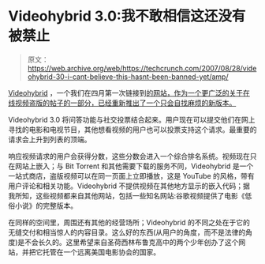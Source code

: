 # Videohybrid 3.0:我不敢相信这还没有被禁止

> 原文：<https://web.archive.org/web/https://techcrunch.com/2007/08/28/videohybrid-30-i-cant-believe-this-hasnt-been-banned-yet/amp/>

[](https://web.archive.org/web/20191108172552/http://www.crunchbase.com/company/videohybrid)[Videohybrid](https://web.archive.org/web/20191108172552/http://www.crunchbase.com/company/videohybrid) ，一个我们在四月第一次链接到[的网站，作为一个更广泛的关于在线视频盗版的帖子的一部分，已经重新推出了一个只会自找麻烦的新版本。](https://web.archive.org/web/20191108172552/http://www.beta.techcrunch.com/2007/04/04/forget-youtube-go-to-these-sites-if-you-want-hard-core-copyright-infringing-content/)

Videohybrid 3.0 将问答功能与社交投票结合起来。用户现在可以提交他们在网上寻找的电影和电视节目，其他想看视频的用户也可以投票支持这个请求。最重要的请求会上升到列表的顶端。

响应视频请求的用户会获得分数，这些分数会进入一个综合排名系统。视频现在只在网站上嵌入；与 Bit Torrent 和其他需要下载的服务不同，Videohybrid 是一个一站式商店，盗版视频可以在同一页面上立即播放，这是 YouTube 的风格，带有用户评论和相关功能。Videohybrid 不提供视频在其他地方显示的嵌入代码；据我所知，这些视频都来自其他网站，包括一些知名网站:谷歌视频提供了电影《低俗小说》的完整版本。

在同样的空间里，周围还有其他的经营场所；Videohybrid 的不同之处在于它的无缝交付和相当惊人的内容目录。这么好的东西(从用户的角度，而不是法律的角度)是不会长久的。这里希望来自圣荷西林布鲁克高中的两个少年创办了这个网站，并把它托管在一个远离美国电影协会的国家。

<amp-analytics data-credentials="include"></amp-analytics>